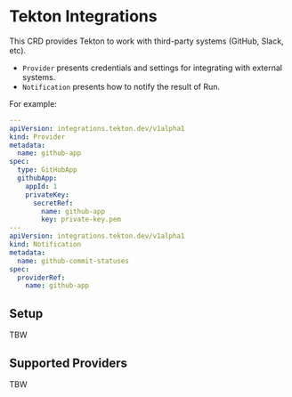 # Tekton Integrations

This CRD provides Tekton to work with third-party systems (GitHub, Slack, etc).

- `Provider` presents credentials and settings for integrating with external systems.
- `Notification` presents how to notify the result of Run.

For example:

```yaml
---
apiVersion: integrations.tekton.dev/v1alpha1
kind: Provider
metadata:
  name: github-app
spec:
  type: GitHubApp
  githubApp:
    appId: 1
    privateKey:
      secretRef:
        name: github-app
        key: private-key.pem
---
apiVersion: integrations.tekton.dev/v1alpha1
kind: Notification
metadata:
  name: github-commit-statuses
spec:
  providerRef:
    name: github-app
```

## Setup

TBW

## Supported Providers

TBW
